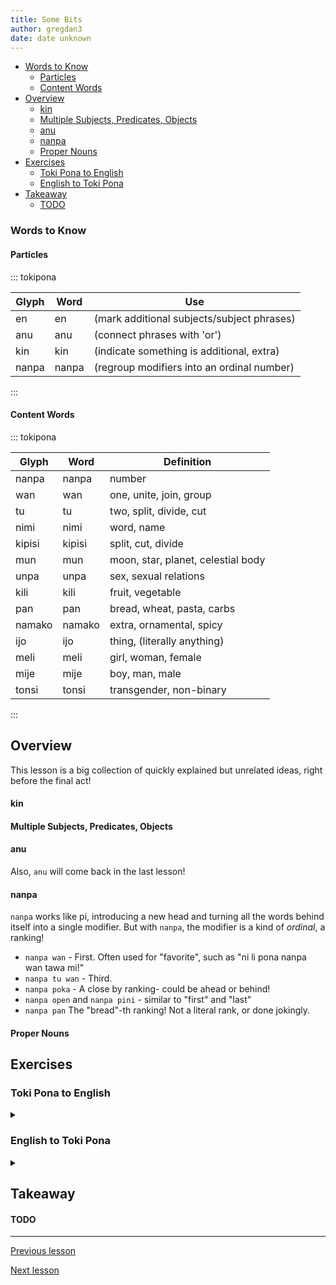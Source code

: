 ```yaml
---
title: Some Bits
author: gregdan3
date: date unknown
---
```



<!-- toc -->

  - [Words to Know](#words-to-know)
    - [Particles](#particles)
    - [Content Words](#content-words)
- [Overview](#overview)
    - [kin](#kin)
    - [Multiple Subjects, Predicates, Objects](#multiple-subjects-predicates-objects)
    - [anu](#anu)
    - [nanpa](#nanpa)
    - [Proper Nouns](#proper-nouns)
- [Exercises](#exercises)
  - [Toki Pona to English](#toki-pona-to-english)
  - [English to Toki Pona](#english-to-toki-pona)
- [Takeaway](#takeaway)
    - [TODO](#todo)

<!-- tocstop -->

### Words to Know

#### Particles

::: tokipona

| Glyph | Word  | Use                                        |
| ----- | ----- | ------------------------------------------ |
| en    | en    | (mark additional subjects/subject phrases) |
| anu   | anu   | (connect phrases with 'or')                |
| kin   | kin   | (indicate something is additional, extra)  |
| nanpa | nanpa | (regroup modifiers into an ordinal number) |

:::

#### Content Words

::: tokipona

| Glyph  | Word   | Definition                         |
| ------ | ------ | ---------------------------------- |
| nanpa  | nanpa  | number                             |
| wan    | wan    | one, unite, join, group            |
| tu     | tu     | two, split, divide, cut            |
| nimi   | nimi   | word, name                         |
| kipisi | kipisi | split, cut, divide                 |
| mun    | mun    | moon, star, planet, celestial body |
| unpa   | unpa   | sex, sexual relations              |
| kili   | kili   | fruit, vegetable                   |
| pan    | pan    | bread, wheat, pasta, carbs         |
| namako | namako | extra, ornamental, spicy           |
| ijo    | ijo    | thing, (literally anything)        |
| meli   | meli   | girl, woman, female                |
| mije   | mije   | boy, man, male                     |
| tonsi  | tonsi  | transgender, non-binary            |

:::

## Overview

This lesson is a big collection of quickly explained but unrelated ideas, right before the final act!

#### kin

#### Multiple Subjects, Predicates, Objects

#### anu

Also, `anu` will come back in the last lesson!

#### nanpa

`nanpa` works like pi, introducing a new head and turning all the words behind itself into a single modifier.
But with `nanpa`, the modifier is a kind of _ordinal_, a ranking!

- `nanpa wan` - First. Often used for "favorite", such as "ni li pona nanpa wan tawa mi!"
- `nanpa tu wan` - Third.
- `nanpa poka` - A close by ranking- could be ahead or behind!
- `nanpa open` and `nanpa pini` - similar to "first" and "last"
- `nanpa pan` The "bread"-th ranking! Not a literal rank, or done jokingly.

#### Proper Nouns

## Exercises

### Toki Pona to English

<details> <summary> </summary>

---

</details>

### English to Toki Pona

<details> <summary> </summary>

</details>

## Takeaway

#### TODO

---

[Previous lesson](./li.html)

[Next lesson](./mod-pi.html)


